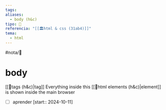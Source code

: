 ```yaml
---
tags: 
aliases:
  - body (h&c)
tipo: 📑
referencia: "[[🏛️html & css (31ab4)]]"
tema:
  - html
---
```


#nota/📑

# body 

[[📑tags (h&c)|tag]]
Everything inside this [[📑html elements (h&c)|element]] is
shown inside the main browser





- [ ] aprender  [start:: 2024-10-11]
